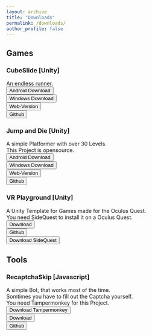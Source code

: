 ```yaml
---
layout: archive
title: "Downloads"
permalink: /downloads/
author_profile: false
---
```

<head>
<!-- Global site tag (gtag.js) - Google Analytics -->
<script async src="https://www.googletagmanager.com/gtag/js?id=UA-157295670-1"></script>
<script>
  window.dataLayer = window.dataLayer || [];
  function gtag(){dataLayer.push(arguments);}
  gtag('js', new Date());

  gtag('config', 'UA-157295670-1');
</script>
</head>

<h2>Games</h2>

<h3>CubeSlide [Unity]</h3>
An endless runner.
<br><button onclick="window.location.href='https://github.com/Janik313/CubeSlide/raw/master/CubeSlide.apk'">Android Download</button>
<br><button onclick="window.location.href='https://github.com/Janik313/CubeSlide/raw/master/CubeSlide_Win.zip'">Windows Download</button>
<br><button onclick="window.location.href='https://janik313.github.io/CubeSlide-WebVersion/'">Web-Version</button>
<br><button onclick="window.location.href='https://github.com/Janik313/CubeSlide'">Github</button>



<h3>Jump and Die [Unity]</h3>
A simple Platformer with over 30 Levels.
<br>This Project is opensource.
<br><button onclick="window.location.href='https://github.com/Janik313/JumpAndDie/raw/master/JumpAndDie.apk'">Android Download</button>
<br><button onclick="window.location.href='https://github.com/Janik313/JumpAndDie/raw/master/JumpAndDie_Windows.zip'">Windows Download</button>
<br><button onclick="window.location.href='https://janik313.github.io/JumpAndDie-WebVersion/'">Web-Version</button>
<br><button onclick="window.location.href='https://github.com/Janik313/JumpAndDie'">Github</button>


<h3>VR Playground [Unity]</h3>
A Unity Template for Games made for the Oculus Quest.
<br>You need SideQuest to install it on a Oculus Quest.
<br><button onclick="window.location.href='https://github.com/Janik313/VR_Playground/raw/master/VR_Playground.apk'">Download</button>
<br><button onclick="window.location.href='https://github.com/Janik313/VR_Playground'">Github</button>
<br><button onclick="window.location.href='https://sidequestvr.com/#/download'">Download SideQuest</button>
<br>


<h2>Tools</h2>

<h3>RecaptchaSkip [Javascript]</h3>
A simple Bot, that works most of the time.
<br>Somtimes you have to fill out the Captcha yourself.
<br> You need Tampermonkey for this Project.
<br><button onclick="window.location.href='https://www.tampermonkey.net/'">Download Tampermonkey</button>
<br><button onclick="window.location.href='https://github.com/Janik313/recaptchaSkip/raw/master/%5Brecaptcha%20skip%5D.user.js'">Download</button>
<br><button onclick="window.location.href='https://github.com/Janik313/recaptchaSkip'">Github</button>
<br>
<br>
<br>
